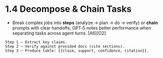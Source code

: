 # 1.4 Decompose & Chain Tasks

- Break complex jobs into **steps** (analyze → plan → do → verify) or **chain** prompts with clear handoffs; GPT‑5 notes better performance when separating tasks across agent turns. [A6][O2]

```plain text
Step 1 — Extract key claims.
Step 2 — Verify against provided docs (cite sections).
Step 3 — Produce table: {{claim, support, confidence, citation}}.
```